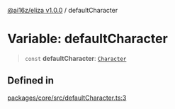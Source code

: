 [@ai16z/eliza v1.0.0](../index.md) / defaultCharacter

# Variable: defaultCharacter

> `const` **defaultCharacter**: [`Character`](../type-aliases/Character.md)

## Defined in

[packages/core/src/defaultCharacter.ts:3](https://github.com/0xVitae/DarkSun/blob/main/packages/core/src/defaultCharacter.ts#L3)
